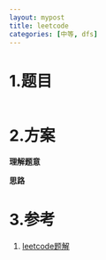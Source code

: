 ```yaml
---
layout: mypost
title: leetcode
categories: [中等, dfs]
---
```

# 1.题目
```

```
# 2.方案
**理解题意**

**思路**

# 3.参考
1. [leetcode题解]()
